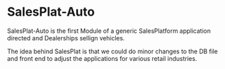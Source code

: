 SalesPlat-Auto
==============

SalesPlat-Auto is the first Module of a generic SalesPlatform application directed and Dealerships sellign vehicles.

The idea behind SalesPlat is that we could do minor changes to the DB file and front end to adjust the applications for various retail
industries.
